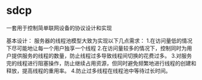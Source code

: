 # sdcp
一套用于控制简单联网设备的协议设计和实现

基本设计：
服务器的线程池模型大致为实现以下几点需求：
1.在访问量低的情况下尽可能地让每一个用户独享一个线程
2.在访问量较多的情况下，控制同时为用户提供服务的线程的数量，防止线程过多导致线程间切换的花费过多。
3.对服务完的线程进行阻塞操作，防止继续占用资源，但同时避免频繁地进行线程的创建和释放，提高线程的重用率。
4.防止过多线程在线程池中等待过长时间。
